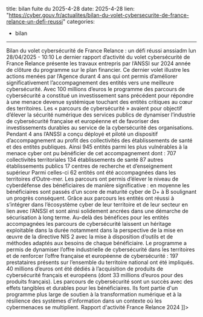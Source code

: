  
title: bilan fuite du 2025-4-28
date: 2025-4-28
lien: "https://cyber.gouv.fr/actualites/bilan-du-volet-cybersecurite-de-france-relance-un-defi-reussi"
categories:
  - bilan
---

Bilan du volet cybersécurité de France Relance : un défi réussi anssiadm lun 28/04/2025 - 10:10 Le dernier rapport d’activité du volet cybersécurité de France Relance présente les travaux entrepris par l’ANSSI sur 2024
année de clôture du programme sur le plan financier. Ce dernier volet illustre les actions menées par l’Agence durant 4 ans qui ont permis d’améliorer significativement l’accompagnement des entités vers une meilleure cybersécurité. Avec 100 millions d’euros
le programme des parcours de cybersécurité a constitué un investissement sans précédent pour répondre à une menace devenue systémique
touchant des entités critiques au cœur des territoires. Les « parcours de cybersécurité » avaient pour objectif d’élever la sécurité numérique des services publics
de dynamiser l’industrie de cybersécurité française et européenne et de favoriser des investissements durables au service de la cybersécurité des organisations. Pendant 4 ans
l’ANSSI a conçu
déployé et piloté un dispositif d’accompagnement au profit des collectivités
des établissements de santé et des entités publiques. Ainsi
945 entités parmi les plus vulnérables à la menace cyber ont pu bénéficier de cet accompagnement
dont : 707 collectivités territoriales
134 établissements de santé
87 autres établissements publics
17 centres de recherche et d’enseignement supérieur
Parmi celles-ci
62 entités ont été accompagnées dans les territoires d’Outre-mer. Les parcours ont permis d’élever le niveau de cyberdéfense des bénéficiaires de manière significative : en moyenne
les bénéficiaires sont passés d’un score de maturité cyber de D+ à B
soulignant un progrès conséquent. Grâce aux parcours
les entités ont réussi à s’intégrer dans l’écosystème cyber de leur territoire et de leur secteur
en lien avec l’ANSSI
et sont ainsi solidement ancrées dans une démarche de sécurisation à long terme. Au-delà des bénéfices pour les entités accompagnées
les parcours de cybersécurité laissent un héritage exploitable dans la durée
notamment dans la perspective de la mise en œuvre de la directive NIS 2 avec la mise à disposition d’outils et de méthodes adaptés aux besoins de chaque bénéficiaire. Le programme a permis de dynamiser l’offre industrielle de cybersécurité dans les territoires et de renforcer l’offre française et européenne de cybersécurité : 197 prestataires présents sur l’ensemble du territoire national ont été impliqués. 40 millions d’euros ont été dédiés à l’acquisition de produits de cybersécurité français et européens (dont 33 millions d’euros pour des produits français). Les parcours de cybersécurité sont un succès
avec des effets tangibles et durables pour les bénéficiaires. Ils font partie d'un programme plus large de soutien à la transformation numérique et à la résilience des systèmes d'information
dans un contexte où les cybermenaces se multiplient. Rapport d'activité France Relance 2024 ]]>

